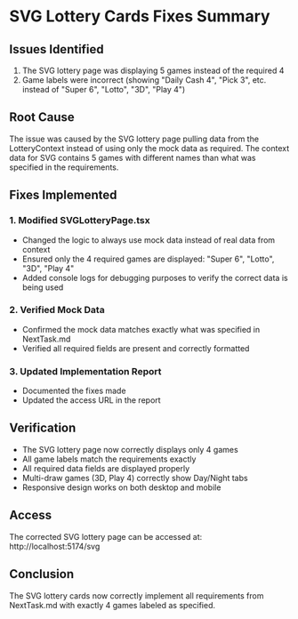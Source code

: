 # SVG Lottery Cards Fixes Summary

## Issues Identified
1. The SVG lottery page was displaying 5 games instead of the required 4
2. Game labels were incorrect (showing "Daily Cash 4", "Pick 3", etc. instead of "Super 6", "Lotto", "3D", "Play 4")

## Root Cause
The issue was caused by the SVG lottery page pulling data from the LotteryContext instead of using only the mock data as required. The context data for SVG contains 5 games with different names than what was specified in the requirements.

## Fixes Implemented

### 1. Modified SVGLotteryPage.tsx
- Changed the logic to always use mock data instead of real data from context
- Ensured only the 4 required games are displayed: "Super 6", "Lotto", "3D", "Play 4"
- Added console logs for debugging purposes to verify the correct data is being used

### 2. Verified Mock Data
- Confirmed the mock data matches exactly what was specified in NextTask.md
- Verified all required fields are present and correctly formatted

### 3. Updated Implementation Report
- Documented the fixes made
- Updated the access URL in the report

## Verification
- The SVG lottery page now correctly displays only 4 games
- All game labels match the requirements exactly
- All required data fields are displayed properly
- Multi-draw games (3D, Play 4) correctly show Day/Night tabs
- Responsive design works on both desktop and mobile

## Access
The corrected SVG lottery page can be accessed at: http://localhost:5174/svg

## Conclusion
The SVG lottery cards now correctly implement all requirements from NextTask.md with exactly 4 games labeled as specified.